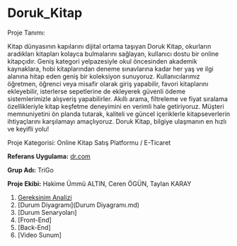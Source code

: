 # Doruk_Kitap

Proje Tanımı:

Kitap dünyasının kapılarını dijital ortama taşıyan Doruk Kitap, okurların aradıkları kitapları kolayca bulmalarını sağlayan, kullanıcı dostu bir online kitapçıdır. Geniş kategori yelpazesiyle okul öncesinden akademik kaynaklara, hobi kitaplarından deneme sınavlarına kadar her yaş ve ilgi alanına hitap eden geniş bir koleksiyon sunuyoruz. Kullanıcılarımız öğretmen, öğrenci veya misafir olarak giriş yapabilir, favori kitaplarını ekleyebilir, isterlerse sepetlerine de ekleyerek güvenli ödeme sistemlerimizle alışveriş yapabilirler. Akıllı arama, filtreleme ve fiyat sıralama özellikleriyle kitap keşfetme deneyimini en verimli hale getiriyoruz. Müşteri memnuniyetini ön planda tutarak, kaliteli ve güncel içeriklerle kitapseverlerin ihtiyaçlarını karşılamayı amaçlıyoruz. Doruk Kitap, bilgiye ulaşmanın en hızlı ve keyifli yolu!

Proje Kategorisi: Online Kitap Satış Platformu / E-Ticaret

**Referans Uygulama:** [dr.com](https://www.dr.com.tr)

**Grup Adı:** TriGo

**Proje Ekibi:** Hakime Ümmü ALTIN, Ceren ÖGÜN, Taylan KARAY

1. [Gereksinim Analizi](GereksinimAnailiz.md)
2. [Durum Diyagramı](Durum Diyagramı.md)
3. [Durum Senaryoları]
4. [Front-End]
5. [Back-End]
6. [Video Sunum]
